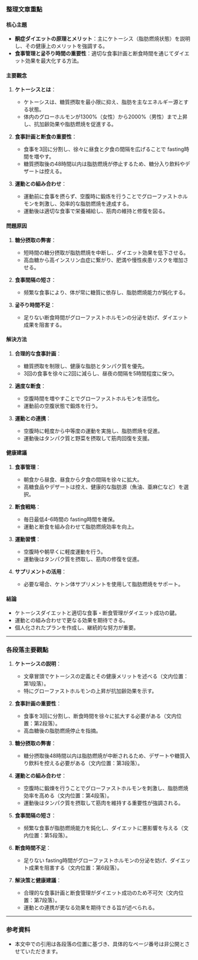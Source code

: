 ### 整理文章重點

#### 核心主題
- **酮症ダイエットの原理とメリット**：主にケトーシス（脂肪燃焼状態）を説明し、その健康上のメリットを強調する。
- **食事管理と굶주り時間の重要性**：適切な食事計画と断食時間を通じてダイエット効果を最大化する方法。

#### 主要觀念
1. **ケトーシスとは**：
   - ケトーシスは、糖質摂取を最小限に抑え、脂肪を主なエネルギー源とする状態。
   - 体内のグローホルモンが1300%（女性）から2000%（男性）まで上昇し、抗加齢効果や脂肪燃焼を促進する。

2. **食事計画と断食の重要性**：
   - 食事を3回に分割し、徐々に昼食と夕食の間隔を広げることで fasting時間を増やす。
   - 糖質摂取後の48時間以内は脂肪燃焼が停止するため、糖分入り飲料やデザートは控える。

3. **運動との組み合わせ**：
   - 運動前に食事を摂らず、空腹時に鍛炼を行うことでグローファストホルモンを刺激し、効率的な脂肪燃焼を達成する。
   - 運動後は適切な食事で栄養補給し、筋肉の維持と修復を図る。

#### 問題原因
1. **糖分摂取の弊害**：
   - 短時間の糖分摂取が脂肪燃焼を中断し、ダイエット効果を低下させる。
   - 高血糖から高インスリン血症に繋がり、肥満や慢性疾患リスクを増加させる。

2. **食事間隔の短さ**：
   - 频繁な食事により、体が常に糖質に依存し、脂肪燃焼能力が鈍化する。

3. **굶주り時間不足**：
   - 足りない断食時間がグローファストホルモンの分泌を妨げ、ダイエット成果を阻害する。

#### 解決方法
1. **合理的な食事計画**：
   - 糖質摂取を制限し、健康な脂肪とタンパク質を優先。
   - 3回の食事を徐々に2回に減らし、昼夜の間隔を5時間程度に保つ。

2. **適度な断食**：
   - 空腹時間を増やすことでグローファストホルモンを活性化。
   - 運動前の空腹状態で鍛炼を行う。

3. **運動との連携**：
   - 空腹時に軽度から中等度の運動を実施し、脂肪燃焼を促進。
   - 運動後はタンパク質と野菜を摂取して筋肉回復を支援。

#### 健康建議
1. **食事管理**：
   - 朝食から昼食、昼食から夕食の間隔を徐々に拡大。
   - 高糖食品やデザートは控え、健康的な脂肪源（魚油、亜麻仁など）を選択。

2. **断食戦略**：
   - 毎日最低4-6時間の fasting時間を確保。
   - 運動と断食を組み合わせて脂肪燃焼効率を向上。

3. **運動習慣**：
   - 空腹時や朝早くに軽度運動を行う。
   - 運動後はタンパク質を摂取し、筋肉の修復を促進。

4. **サプリメントの活用**：
   - 必要な場合、ケトン体サプリメントを使用して脂肪燃焼をサポート。

#### 結論
- ケトーシスダイエットと適切な食事・断食管理がダイエット成功の鍵。
- 運動との組み合わせで更なる効果を期待できる。
- 個人化されたプランを作成し、継続的な努力が重要。

---

### 各段落主要觀點

1. **ケトーシスの説明**：
   - 文章冒頭でケトーシスの定義とその健康メリットを述べる（文内位置：第1段落）。
   - 特にグローファストホルモンの上昇が抗加齢効果を示す。

2. **食事計画の重要性**：
   - 食事を3回に分割し、断食時間を徐々に拡大する必要がある（文内位置：第2段落）。
   - 高血糖後の脂肪燃焼停止を指摘。

3. **糖分摂取の弊害**：
   - 糖分摂取後48時間以内は脂肪燃焼が中断されるため、デザートや糖質入り飲料を控える必要がある（文内位置：第3段落）。

4. **運動との組み合わせ**：
   - 空腹時に鍛煉を行うことでグローファストホルモンを刺激し、脂肪燃焼効率を高める（文内位置：第4段落）。
   - 運動後はタンパク質を摂取して筋肉を維持する重要性が強調される。

5. **食事間隔の短さ**：
   - 频繁な食事が脂肪燃焼能力を鈍化し、ダイエットに悪影響を与える（文内位置：第5段落）。

6. **断食時間不足**：
   - 足りない fasting時間がグローファストホルモンの分泌を妨げ、ダイエット成果を阻害する（文内位置：第6段落）。

7. **解決策と健康建議**：
   - 合理的な食事計画と断食管理がダイエット成功のため不可欠（文内位置：第7段落）。
   - 運動との連携が更なる効果を期待できる旨が述べられる。

---

### 参考資料
- 本文中での引用は各段落の位置に基づき、具体的なページ番号は非公開とさせていただきます。